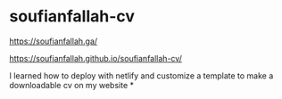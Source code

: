 # soufianfallah-cv
https://soufianfallah.ga/

https://soufianfallah.github.io/soufianfallah-cv/

I learned how to deploy with netlify and customize a template to make a downloadable cv  on my website
*
